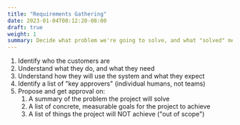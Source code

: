 ```yaml
---
title: "Requirements Gathering"
date: 2023-01-04T08:12:20-08:00
draft: true
weight: 1
summary: Decide what problem we're going to solve, and what "solved" means.
---
```


1. Identify who the customers are
2. Understand what they do, and what they need
3. Understand how they will use the system and what they expect
4. Identify a list of "key approvers" (individual humans, not teams)
5. Propose and get approval on:
    1. A summary of the problem the project will solve
    2. A list of concrete, measurable goals for the project to achieve
    3. A list of things the project will NOT achieve ("out of scope")